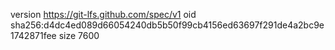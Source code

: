 version https://git-lfs.github.com/spec/v1
oid sha256:d4dc4ed089d66054240db5b50f99cb4156ed63697f291de4a2bc9e1742871fee
size 7600
